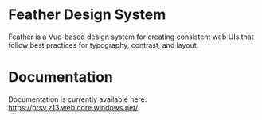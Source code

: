 # Feather Design System

Feather is a Vue-based design system for creating consistent 
web UIs that follow best practices for typography, contrast,
and layout.

# Documentation

Documentation is currently available here: https://prsv.z13.web.core.windows.net/
